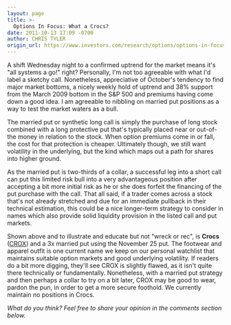 ```yaml
---
layout: page
title: >-
  Options In Focus: What a Crocs?
date: 2011-10-13 17:09 -0700
author: CHRIS TYLER
origin_url: https://www.investors.com/research/options/options-in-focus-what-a-crocs/
---
```






A shift Wednesday night to a confirmed uptrend for the market means it's "all systems a go!" right? Personally, I'm not too agreeable with what I'd label a sketchy call. Nonetheless, appreciative of October's tendency to find major market bottoms, a nicely weekly hold of uptrend and 38% support from the March 2009 bottom in the S&P 500 and premiums having come down a good idea. I am agreeable to nibbling on married put positions as a way to test the market waters as a bull. 

  

The married put or synthetic long call is simply the purchase of long stock combined with a long protective put that's typically placed near or out-of-the money in relation to the stock. When option premiums come in or fall, the cost for that protection is cheaper. Ultimately though, we still want volatility in the underlying, but the kind which maps out a path for shares into higher ground. 

  

As the married put is two-thirds of a collar, a successful leg into a short call can put this limited risk bull into a very advantageous position after accepting a bit more initial risk as he or she does forfeit the financing of the put purchase with the call. That all said, if a trader comes across a stock that's not already stretched and due for an immediate pullback in their technical estimation, this could be a nice longer-term strategy to consider in names which also provide solid liquidity provision in the listed call and put markets. 

  

  

Shown above and to illustrate and educate but not "wreck or rec", is **Crocs** ([CROX](https://research.investors.com/quote.aspx?symbol=CROX)) and a 3x married put using the November 25 put. The footwear and apparel outfit is one current name we keep on our personal watchlist that maintains suitable option markets and good underlying volatility. If readers do a bit more digging, they'll see CROX is slightly flawed, as it isn't quite there technically or fundamentally. Nonetheless, with a married put strategy and then perhaps a collar to try on a bit later, CROX may be good to wear, pardon the pun, in order to get a more secure foothold. We currently maintain no positions in Crocs.

  

*What do you think? Feel free to share your opinion in the comments section below.*




